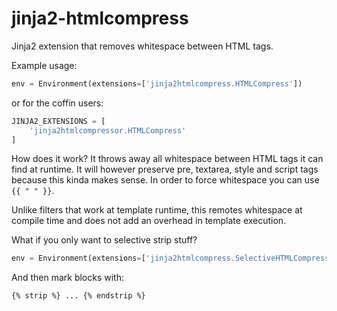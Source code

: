 jinja2-htmlcompress
===================

Jinja2 extension that removes whitespace between HTML tags.

Example usage:
```py
env = Environment(extensions=['jinja2htmlcompress.HTMLCompress'])
```
or for the coffin users:
```py
JINJA2_EXTENSIONS = [
    'jinja2htmlcompressor.HTMLCompress'
]
```
How does it work?  It throws away all whitespace between HTML tags
it can find at runtime. It will however preserve pre, textarea, style
and script tags because this kinda makes sense.  In order to force
whitespace you can use ``{{ " " }}``.

Unlike filters that work at template runtime, this remotes whitespace
at compile time and does not add an overhead in template execution.

What if you only want to selective strip stuff?
```py
env = Environment(extensions=['jinja2htmlcompress.SelectiveHTMLCompress'])
```
And then mark blocks with:
```
{% strip %} ... {% endstrip %}
```
